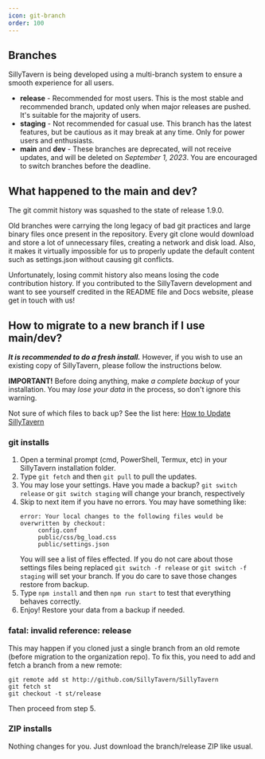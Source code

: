 ```yaml
---
icon: git-branch
order: 100
---
```


## Branches

SillyTavern is being developed using a multi-branch system to ensure a smooth experience for all users.

* **release** - Recommended for most users. This is the most stable and recommended branch, updated only when major releases are pushed. It's suitable for the majority of users.
* **staging** - Not recommended for casual use. This branch has the latest features, but be cautious as it may break at any time. Only for power users and enthusiasts.
* **main** and **dev** - These branches are deprecated, will not receive updates, and will be deleted on *September 1, 2023*. You are encouraged to switch branches before the deadline.

## What happened to the main and dev?

The git commit history was squashed to the state of release 1.9.0.

Old branches were carrying the long legacy of bad git practices and large binary files once present in the repository.
Every git clone would download and store a lot of unnecessary files, creating a network and disk load.
Also, it makes it virtually impossible for us to properly update the default content such as settings.json without causing git conflicts.

Unfortunately, losing commit history also means losing the code contribution history.
If you contributed to the SillyTavern development and want to see yourself credited in the README file and Docs website, please get in touch with us!

## How to migrate to a new branch if I use main/dev?

_**It is recommended to do a fresh install.**_ However, if you wish to use an existing copy of SillyTavern, please follow the instructions below.

**IMPORTANT!** Before doing anything, make *a complete backup* of your installation. You may *lose your data* in the process, so don't ignore this warning.

Not sure of which files to back up? See the list here: [How to Update SillyTavern](https://docs.sillytavern.app/usage/update/#note-do-not-copy-the-entire-public-folder)

### git installs

1. Open a terminal prompt (cmd, PowerShell, Termux, etc) in your SillyTavern installation folder.
2. Type `git fetch` and then `git pull` to pull the updates.
3. You may lose your settings. Have you made a backup? `git switch release` or `git switch staging` will change your branch, respectively 
4. Skip to next item if you have no errors. You may have something like:
   ```
   error: Your local changes to the following files would be overwritten by checkout:
        config.conf
        public/css/bg_load.css
        public/settings.json
   ```
   You will see a list of files effected. If you do not care about those settings files being replaced `git switch -f release` or `git switch -f staging` will set your branch.
   If you do care to save those changes restore from backup.
7. Type `npm install` and then `npm run start` to test that everything behaves correctly.
8. Enjoy! Restore your data from a backup if needed.

### fatal: invalid reference: release

This may happen if you cloned just a single branch from an old remote (before migration to the organization repo). To fix this, you need to add and fetch a branch from a new remote:

```
git remote add st http://github.com/SillyTavern/SillyTavern
git fetch st
git checkout -t st/release
```

Then proceed from step 5.

### ZIP installs

Nothing changes for you. Just download the branch/release ZIP like usual.
